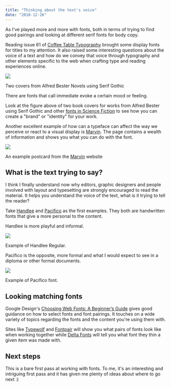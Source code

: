 ```yaml
---
title: "Thinking about the text's voice"
date: "2018-12-26"
---
```


As I've played more and more with fonts, both in terms of trying to find good pairings and looking at different serif fonts for body copy.

Reading issue 61 of [Coffee Table Typography](https://www.getrevue.co/profile/coffeetabletypography/issues/61-interpunct-for-the-future-145914) brought some display fonts for titles to my attention. It also raised some interesting questions about the voice of a text and how do we convey that voice through typography and other elements specific to the web when crafting type and reading experiences online.

![](/images/2018/12/alfred-bester-covers.jpg)

Two covers from Alfred Bester Novels using Serif Gothic

There are fonts that call immediate evoke a certain mood or feeling.

Look at the figure above of two book covers for works from Alfred Bester using Serif Gothic and other [fonts in Science Fiction](https://fontsinuse.com/tags/242/science-fiction) to see how you can create a "brand" or "identity" for your work.

Another excellent example of how can a typeface can affect the way we perceive or react to a visual display is [Marvin](https://www.readvisions.com/marvin). The page contains a wealth of information and shows you what you can do with the font.

![](https://www.readvisions.com/assets/images/marvin-postcard-8.png)

An example postcard from the [Marvin](https://www.readvisions.com/marvin) website

## What is the text trying to say?

I think I finally understand now why editors, graphic designers and people involved with layout and typesetting are strongly encouraged to read the material. It helps you understand the voice of the text, what is it trying to tell the reader?

Take [Handlee](https://fonts.google.com/specimen/Handlee) and [Pacifico](https://fonts.google.com/specimen/Pacifico) as the first examples. They both are handwritten fonts that give a more personal to the content.

Handlee is more playful and informal.

![](https://speckyboy.com/wp-content/uploads/2013/07/18-handlee-webfont-google-open-source.png)

Example of Handlee Regular.

Pacifico is the opposite, more formal and what I would expect to see in a diploma or other formal documents.

![](/images/2018/12/script-fonts-Google-Pacifico.png)

Example of Pacifico font.

## Looking matching fonts

Google Design's [Choosing Web Fonts: A Beginner’s Guide](https://design.google/library/choosing-web-fonts-beginners-guide/) gives good guidance on how to select fonts and font pairings. It touches on a wide variety of topics regarding the fonts and the content you're using them with.

Sites like [Typewolf](https://www.typewolf.com/) and [Fontpair](https://fontpair.co/) will show you what pairs of fonts look like when working together while [Delta Fonts](https://deltafonts.com/) will tell you what font they thin a given item was made with.

## Next steps

This is a bare first pass at working with fonts. To me, it's an interesting and intriguing first pass and it has given me plenty of ideas about where to go next :)
